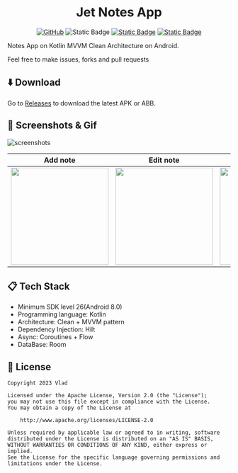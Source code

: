 <h1 align="center">
  Jet Notes App
</h1>

<p align="center">
  <a href="https://www.apache.org/licenses/LICENSE-2.0"><img alt="GitHub" src="https://img.shields.io/github/license/VladShurakov/JetNotesApp?labelColor=5C5C5C1&color=B53636"></a>
  <img alt="Static Badge" src="https://img.shields.io/badge/Jetpack%20Compose-B53636?logo=jetpackcompose&logoColor=5C5C5C">
  <a href="https://android-arsenal.com/api?level=26"><img alt="Static Badge" src="https://img.shields.io/badge/26%2B-B53636?label=API&labelColor=5C5C5C"></a>
  <a href="https://github.com/VladShurakov"><img alt="Static Badge" src="https://img.shields.io/badge/GitHub-B53636?label=VladShurakov&labelColor=5C5C5C"></a> 
</p>

Notes App on Kotlin MVVM Clean Architecture on Android.

Feel free to make issues, forks and pull requests

## :arrow_down: Download

Go to [Releases](https://github.com/VladShurakov/JetNotesApp/releases) to download the latest APK or ABB.

## :iphone: Screenshots & Gif

![screenshots](https://github.com/VladShurakov/JetNotesApp/assets/117427146/40455469-5fd8-4249-99cc-4209a9c3e73b)

| Add note | Edit note | Search note | Settings |
|----------|-----------|-------------|----------|
| <img src="https://github.com/VladShurakov/JetNotesApp/assets/117427146/704b0784-5b22-444a-b893-c6ba3733633c" width="220"> | <img src="https://github.com/VladShurakov/JetNotesApp/assets/117427146/503e2f13-c2b5-402c-b622-4ca369843f14" width="220"> | <img src="https://github.com/VladShurakov/JetNotesApp/assets/117427146/19e2d47b-381f-47bc-9b75-045c777238bd" width="220"> | <img src="https://github.com/VladShurakov/JetNotesApp/assets/117427146/1ae11c02-4948-42d6-901e-e8ae4a5714fd" width="220"> |
   
## :clipboard: Tech Stack
- Minimum SDK level 26(Android 8.0)
- Programming language: Kotlin
- Architecture: Clean + MVVM pattern
- Dependency Injection: Hilt
- Async: Coroutines + Flow
- DataBase: Room

## :page_facing_up: License

```
Copyright 2023 Vlad

Licensed under the Apache License, Version 2.0 (the "License");
you may not use this file except in compliance with the License.
You may obtain a copy of the License at

    http://www.apache.org/licenses/LICENSE-2.0

Unless required by applicable law or agreed to in writing, software
distributed under the License is distributed on an "AS IS" BASIS,
WITHOUT WARRANTIES OR CONDITIONS OF ANY KIND, either express or implied.
See the License for the specific language governing permissions and
limitations under the License.
```
